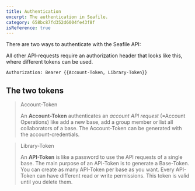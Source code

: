 ```yaml
---
title: Authentication
excerpt: The authentication in Seafile.
category: 658bc87fd352d6004fe43f8f
isReference: true
---
```


There are two ways to authenticate with the Seafile API:


All other API-requests require an authorization header that looks like this, where different tokens can be used.

`Authorization: Bearer {{Account-Token, Library-Token}}`

## The two tokens

> Account-Token
>
> An **Account-Token** authenticates an _account API request_ (=Account Operations) like add a new base, add a group member or list all collaborators of a base. The Account-Token can be generated with the account-credentials.

> Library-Token
>
> An **API-Token** is like a password to use the API requests of a single base. The main purpose of an API-Token is to generate a Base-Token.
> You can create as many API-Token per base as you want. Every API-Token can have different read or write permissions. This token is valid until you delete them.

